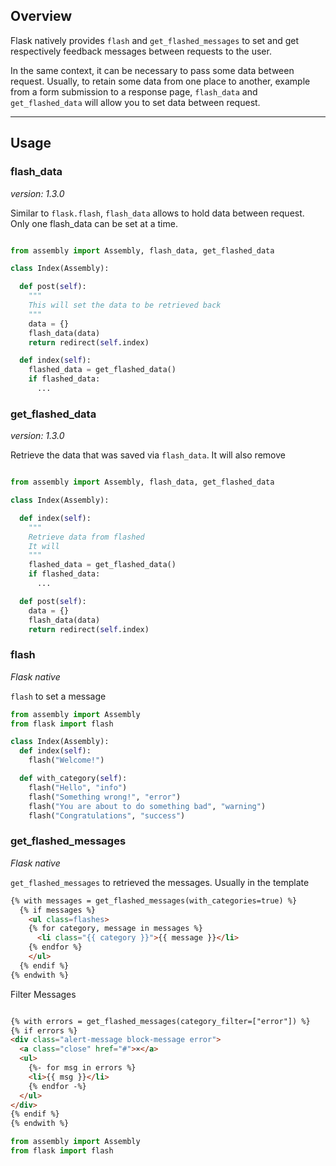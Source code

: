 
## Overview

Flask natively provides `flash` and `get_flashed_messages` to set and get respectively feedback messages between requests to the user.

In the same context, it can be necessary to pass some data between request. Usually, to retain some data from one place to another, example from a form submission to a response page, `flash_data` and `get_flashed_data` will allow you to set data between request.

---
## Usage 

### flash_data

*version: 1.3.0*

Similar to `flask.flash`, `flash_data` allows to hold data between request. Only one flash_data can be set at a time. 

```python 

from assembly import Assembly, flash_data, get_flashed_data

class Index(Assembly):

  def post(self):
    """
    This will set the data to be retrieved back
    """
    data = {}
    flash_data(data)
    return redirect(self.index)

  def index(self):
    flashed_data = get_flashed_data()
    if flashed_data:
      ...

```


### get_flashed_data

*version: 1.3.0*

Retrieve the data that was saved via `flash_data`. It will also remove

```python 

from assembly import Assembly, flash_data, get_flashed_data

class Index(Assembly):

  def index(self):
    """
    Retrieve data from flashed
    It will 
    """
    flashed_data = get_flashed_data()
    if flashed_data:
      ...

  def post(self):
    data = {}
    flash_data(data)
    return redirect(self.index)

```


### flash

*Flask native*

`flash` to set a message

```python
from assembly import Assembly
from flask import flash

class Index(Assembly):
  def index(self):
    flash("Welcome!")

  def with_category(self):
    flash("Hello", "info")
    flash("Something wrong!", "error")
    flash("You are about to do something bad", "warning")
    flash("Congratulations", "success")

```

### get_flashed_messages

*Flask native*

`get_flashed_messages` to retrieved the messages. Usually in the template

```html
{% with messages = get_flashed_messages(with_categories=true) %}
  {% if messages %}
    <ul class=flashes>
    {% for category, message in messages %}
      <li class="{{ category }}">{{ message }}</li>
    {% endfor %}
    </ul>
  {% endif %}
{% endwith %}

```

Filter Messages

```html

{% with errors = get_flashed_messages(category_filter=["error"]) %}
{% if errors %}
<div class="alert-message block-message error">
  <a class="close" href="#">×</a>
  <ul>
    {%- for msg in errors %}
    <li>{{ msg }}</li>
    {% endfor -%}
  </ul>
</div>
{% endif %}
{% endwith %}

```

```python
from assembly import Assembly
from flask import flash


